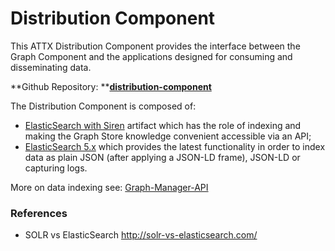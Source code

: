 # Distribution Component

This ATTX Distribution Component provides the interface between the Graph Component and the applications designed for consuming and disseminating data.

**Github Repository: **[**distribution-component**](https://github.com/ATTX-project/distribution-component)

The Distribution Component is composed of:

* [ElasticSearch with Siren](ElasticSearch-with-Siren.md) artifact which has the role of indexing and making the Graph Store knowledge convenient accessible via an API;
* [ElasticSearch 5.x](ElasticSearch-5.md) which provides the latest functionality in order to index data as plain JSON \(after applying a JSON-LD frame\), JSON-LD or capturing logs.

More on data indexing see: [Graph-Manager-API](Graph-Manager-API.md)

### References
* SOLR vs ElasticSearch http://solr-vs-elasticsearch.com/
